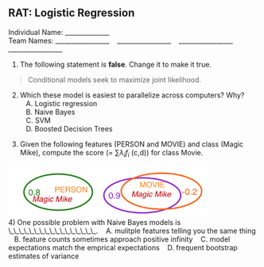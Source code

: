 RAT:  Logistic Regression
---
Individual Name: ______________  
Team Names: \_\_\_\_\_\_\_\_\_\_\_\_\_\_\_\_\_ &nbsp;&nbsp; \_\_\_\_\_\_\_\_\_\_\_\_\_\_\_\_\_ &nbsp;&nbsp; \_\_\_\_\_\_\_\_\_\_\_\_\_\_\_\_\_ &nbsp;&nbsp; \_\_\_\_\_\_\_\_\_\_\_\_\_\_\_\_\_  

1) The following statement is __false__. Change it to make it true.  
> Conditional models seek to maximize joint likelihood.

2) Which these model is easiest to parallelize across computers? Why?  
&nbsp;&nbsp; A. Logistic regression  
&nbsp;&nbsp; B. Naive Bayes  
&nbsp;&nbsp; C. SVM  
&nbsp;&nbsp; D. Boosted Decision Trees  

3) Given the following features (PERSON and MOVIE) and class (Magic Mike), compute the score (= $∑λ_if_i$ (c,d)) for class Movie.   
<img src="images/magic_mike_probs.png" style="width: 400px;"/>
<br>
4) One possible problem with Naive Bayes models is \_\_\_\_\_\_\_\_\_\_\_\_\_\_\_\_\_.  
&nbsp;&nbsp; A. mulitple features telling you the same thing  
&nbsp;&nbsp; B. feature counts sometimes approach positive infinity  
&nbsp;&nbsp; C. model expectations match the emprical expectations  
&nbsp;&nbsp; D. frequent bootstrap estimates of variance  
